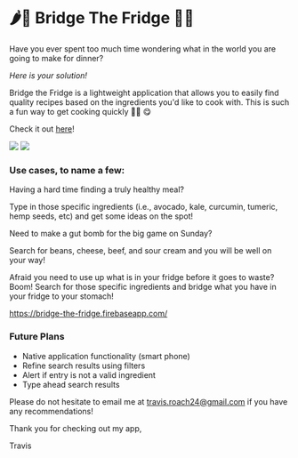 # 🌶🌽 Bridge The Fridge 🥦🥕

Have you ever spent too much time wondering what in the world you are going to make for dinner? 

_Here is your solution!_

Bridge the Fridge is a lightweight application that allows you to easily find quality recipes based on the ingredients you'd like to cook with. This is such a fun way to get cooking quickly 👩‍🍳 😋

Check it out [here](https://bridge-the-fridge.firebaseapp.com/)!

![](https://user-images.githubusercontent.com/33434059/41113851-fb1e6cc2-6a3f-11e8-8d8a-4f92d0c338ac.gif)
![](https://user-images.githubusercontent.com/33434059/40942799-7fc389b6-680c-11e8-91f0-961451bc9b2c.gif)

### Use cases, to name a few:
 Having a hard time finding a truly healthy meal?
 
 Type in those specific ingredients (i.e., avocado, kale, curcumin, tumeric, hemp seeds, etc) and get some ideas on the spot!

 Need to make a gut bomb for the big game on Sunday?

 Search for beans, cheese, beef, and sour cream and you will be well on your way!

 Afraid you need to use up what is in your fridge before it goes to waste? Boom! Search for those specific ingredients and bridge what you have in your fridge to your stomach!

https://bridge-the-fridge.firebaseapp.com/

### Future Plans

* Native application functionality (smart phone)
* Refine search results using filters
* Alert if entry is not a valid ingredient
* Type ahead search results

Please do not hesitate to email me at travis.roach24@gmail.com if you have any recommendations! 

Thank you for checking out my app,

Travis
